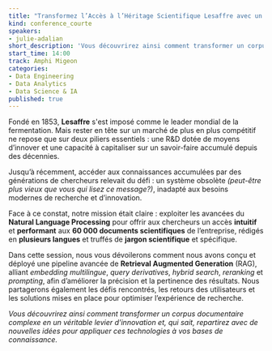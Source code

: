 ```yaml
---
title: "Transformez l’Accès à l’Héritage Scientifique Lesaffre avec un RAG Avancé"
kind: conference_courte
speakers:
- julie-adalian
short_description: 'Vous découvrirez ainsi comment transformer un corpus documentaire complexe en un véritable levier d’innovation et, qui sait, repartirez avec de nouvelles idées pour appliquer ces technologies à vos bases de connaissance.*'
start_time: 14:00
track: Amphi Migeon
categories:
- Data Engineering
- Data Analytics
- Data Science & IA
published: true
---
```


Fondé en 1853, **Lesaffre** s'est imposé comme le leader mondial de la fermentation. Mais rester en tête sur un marché de plus en plus compétitif ne repose que sur deux piliers essentiels : une R&D dotée de moyens d’innover et une capacité à capitaliser sur un savoir-faire accumulé depuis des décennies.

Jusqu’à récemment, accéder aux connaissances accumulées par des générations de chercheurs relevait du défi : un système obsolète *(peut-être plus vieux que vous qui lisez ce message?)*, inadapté aux besoins modernes de recherche et d’innovation.

Face à ce constat, notre mission était claire : exploiter les avancées du **Natural Language Processing** pour offrir aux chercheurs un accès **intuitif** et **performant** aux **60 000 documents scientifiques** de l’entreprise, rédigés en **plusieurs langues** et truffés de **jargon scientifique** et spécifique.

Dans cette session, nous vous dévoilerons comment nous avons conçu et déployé une pipeline avancée de **Retrieval Augmented Generation** (RAG), alliant *embedding multilingue*, *query derivatives*, *hybrid search*, *reranking* et *prompting*, afin d’améliorer la précision et la pertinence des résultats. Nous partagerons également les défis rencontrés, les retours des utilisateurs et les solutions mises en place pour optimiser l’expérience de recherche.

*Vous découvrirez ainsi comment transformer un corpus documentaire complexe en un véritable levier d’innovation et, qui sait, repartirez avec de nouvelles idées pour appliquer ces technologies à vos bases de connaissance.*
